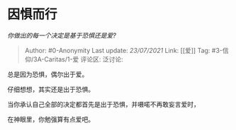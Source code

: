 # 因惧而行
*你做出的每一个决定是基于恐惧还是爱?*

> Author: #0-Anonymity
> Last update: *23/07/2021*
> Link: [[爱]]
> Tag: #3-信仰/3A-Caritas/1-爱
> 评论区:
> 泛讨论:

总是因为恐惧，偶尔出于爱。

仔细想想，其实还是出于恐惧。

当你承认自己全部的决定都首先是出于恐惧，并嗫喏不再敢妄言爱时，

在神眼里，你勉强算有点爱吧。
